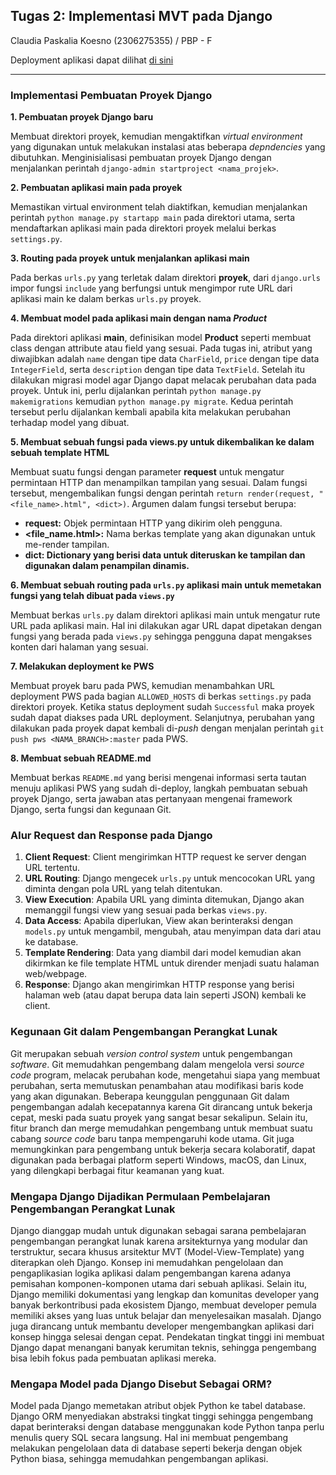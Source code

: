 ## Tugas 2: Implementasi MVT pada Django

Claudia Paskalia Koesno (2306275355) / PBP - F

Deployment aplikasi dapat dilihat [di sini](http://claudia-paskalia-barelab.pbp.cs.ui.ac.id/)

---

### Implementasi Pembuatan Proyek Django

**1. Pembuatan proyek Django baru**

Membuat direktori proyek, kemudian mengaktifkan *virtual environment* yang digunakan untuk melakukan instalasi atas beberapa *depndencies* yang dibutuhkan. Menginisialisasi pembuatan proyek Django dengan menjalankan perintah `django-admin startproject <nama_projek>`.

**2. Pembuatan aplikasi main pada proyek**

Memastikan virtual environment telah diaktifkan, kemudian menjalankan perintah `python manage.py startapp main` pada direktori utama, serta mendaftarkan aplikasi main pada direktori proyek melalui berkas `settings.py`.

**3. Routing pada proyek untuk menjalankan aplikasi main**

Pada berkas `urls.py` yang terletak dalam direktori **proyek**, dari `django.urls` impor fungsi `include` yang berfungsi untuk mengimpor rute URL dari aplikasi main ke dalam berkas `urls.py` proyek.

**4. Membuat model pada aplikasi main dengan nama *Product***

Pada direktori aplikasi **main**, definisikan model **Product** seperti membuat class dengan attribute atau field yang sesuai. Pada tugas ini, atribut yang diwajibkan adalah `name` dengan tipe data `CharField`, `price` dengan tipe data `IntegerField`, serta `description` dengan tipe data `TextField`. Setelah itu dilakukan migrasi model agar Django dapat melacak perubahan data pada proyek. Untuk ini, perlu dijalankan perintah `python manage.py makemigrations` kemudian `python manage.py migrate`. Kedua perintah tersebut perlu dijalankan kembali apabila kita melakukan perubahan terhadap model yang dibuat.

**5. Membuat sebuah fungsi pada views.py untuk dikembalikan ke dalam sebuah template HTML**

Membuat suatu fungsi dengan parameter **request** untuk mengatur permintaan HTTP dan menampilkan tampilan yang sesuai. Dalam fungsi tersebut, mengembalikan fungsi dengan perintah `return render(request, "<file_name>.html", <dict>)`. Argumen dalam fungsi tersebut berupa:
- **request:** Objek permintaan HTTP yang dikirim oleh pengguna.
- **<file_name.html>:** Nama berkas template yang akan digunakan untuk me-render tampilan.
- **dict: Dictionary yang berisi data untuk diteruskan ke tampilan dan digunakan dalam penampilan dinamis.**

**6. Membuat sebuah routing pada `urls.py` aplikasi main untuk memetakan fungsi yang telah dibuat pada `views.py`**

Membuat berkas `urls.py` dalam direktori aplikasi main untuk mengatur rute URL pada aplikasi main. Hal ini dilakukan agar URL dapat dipetakan dengan fungsi yang berada pada `views.py` sehingga pengguna dapat mengakses konten dari halaman yang sesuai.

**7. Melakukan deployment ke PWS**

Membuat proyek baru pada PWS, kemudian menambahkan URL deployment PWS pada bagian `ALLOWED_HOSTS` di berkas `settings.py` pada direktori proyek. Ketika status deployment sudah `Successful` maka proyek sudah dapat diakses pada URL deployment. Selanjutnya, perubahan yang dilakukan pada proyek dapat kembali di-*push* dengan menjalan perintah `git push pws <NAMA_BRANCH>:master` pada PWS.

**8. Membuat sebuah README.md**

Membuat berkas `README.md` yang berisi mengenai informasi serta tautan menuju aplikasi PWS yang sudah di-deploy, langkah pembuatan sebuah proyek Django, serta jawaban atas pertanyaan mengenai framework Django, serta fungsi dan kegunaan Git.

### Alur Request dan Response pada Django



1. **Client Request**: Client mengirimkan HTTP request ke server dengan URL tertentu.
2. **URL Routing**: Django mengecek `urls.py` untuk mencocokan URL yang diminta dengan pola URL yang telah ditentukan.
3. **View Execution**: Apabila URL yang diminta ditemukan, Django akan memanggil fungsi view yang sesuai pada berkas `views.py`.
4. **Data Access**: Apabila diperlukan, View akan berinteraksi dengan `models.py` untuk mengambil, mengubah, atau menyimpan data dari atau ke database.
5. **Template Rendering**: Data yang diambil dari model kemudian akan dikirmkan ke file template HTML untuk dirender menjadi suatu halaman web/webpage.
6. **Response**: Django akan mengirimkan HTTP response yang berisi halaman web (atau dapat berupa data lain seperti JSON) kembali ke client.

### Kegunaan Git dalam Pengembangan Perangkat Lunak

Git merupakan sebuah *version control system* untuk pengembangan *software*. Git memudahkan pengembang dalam mengelola versi *source code* program, melacak perubahan kode, mengetahui siapa yang membuat perubahan, serta memutuskan penambahan atau modifikasi baris kode yang akan digunakan. Beberapa keunggulan penggunaan Git dalam pengembangan adalah kecepatannya karena Git dirancang untuk bekerja cepat, meski pada suatu proyek yang sangat besar sekalipun. Selain itu, fitur branch dan merge memudahkan pengembang untuk membuat suatu cabang *source code* baru tanpa mempengaruhi kode utama. Git juga memungkinkan para pengembang untuk bekerja secara kolaboratif, dapat digunakan pada berbagai platform seperti Windows, macOS, dan Linux, yang dilengkapi berbagai fitur keamanan yang kuat.

### Mengapa Django Dijadikan Permulaan Pembelajaran Pengembangan Perangkat Lunak

Django dianggap mudah untuk digunakan sebagai sarana pembelajaran pengembangan perangkat lunak karena arsitekturnya yang modular dan terstruktur, secara khusus arsitektur MVT (Model-View-Template) yang diterapkan oleh Django. Konsep ini memudahkan pengelolaan dan pengaplikasian logika aplikasi dalam pengembangan karena adanya pemisahan komponen-komponen utama dari sebuah aplikasi. Selain itu, Django memiliki dokumentasi yang lengkap dan komunitas developer yang banyak berkontribusi pada ekosistem Django, membuat developer pemula memiliki akses yang luas untuk belajar dan menyelesaikan masalah. Django juga dirancang untuk membantu developer mengembangkan aplikasi dari konsep hingga selesai dengan cepat. Pendekatan tingkat tinggi ini membuat Django dapat menangani banyak kerumitan teknis, sehingga pengembang bisa lebih fokus pada pembuatan aplikasi mereka.

### Mengapa Model pada Django Disebut Sebagai ORM?

Model pada Django memetakan atribut objek Python ke tabel database. Django ORM menyediakan abstraksi tingkat tinggi sehingga pengembang dapat berinteraksi dengan database menggunakan kode Python tanpa perlu menulis query SQL secara langsung. Hal ini membuat pengembang melakukan pengelolaan data di database seperti bekerja dengan objek Python biasa, sehingga memudahkan pengembangan aplikasi.